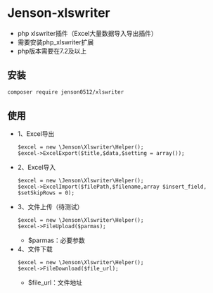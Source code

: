 # Jenson-xlswriter
* php xlswriter插件（Excel大量数据导入导出插件）
* 需要安装php_xlswriter扩展
* php版本需要在7.2及以上

## 安装  
```bash
composer require jenson0512/xlswriter
```
## 使用
* 1、Excel导出
    ```
    $excel = new \Jenson\Xlswriter\Helper();
    $excel->ExcelExport($title,$data,$setting = array());
    ```
* 2、Excel导入
    ```
    $excel = new \Jenson\Xlswriter\Helper();
    $excel->ExcelImport($filePath,$filename,array $insert_field, $setSkipRows = 0);
    ```
* 3、文件上传（待测试）
    ```
    $excel = new \Jenson\Xlswriter\Helper();
    $excel->FileUpload($parmas);
    ```
  * $parmas：必要参数
* 4、文件下载
    ```
    $excel = new \Jenson\Xlswriter\Helper();
    $excel->FileDownload($file_url);
    ```
  * $file_url：文件地址
